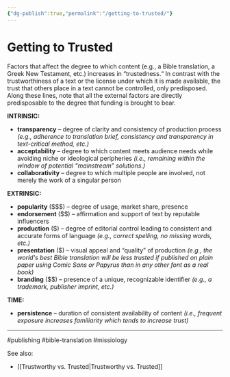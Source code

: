 ```yaml
---
{"dg-publish":true,"permalink":"/getting-to-trusted/"}
---
```


# Getting to Trusted

Factors that affect the degree to which content (e.g., a Bible translation, a Greek New Testament, etc.) increases in “trustedness.“ In contrast with the trustworthiness of a text or the license under which it is made available, the trust that others place in a text cannot be controlled, only predisposed. Along these lines, note that all the external factors are directly predisposable to the degree that funding is brought to bear.

**INTRINSIC:**
- **transparency** – degree of clarity and consistency of production process *(e.g., adherence to translation brief, consistency and transparency in text-critical method, etc.)*
- **acceptability** – degree to which content meets audience needs while avoiding niche or ideological peripheries *(i.e., remaining within the window of potential “mainstream” solutions.)*  
- **collaborativity** – degree to which multiple people are involved, not merely the work of a singular person

**EXTRINSIC:**
- **popularity** (\$\$\$) – degree of usage, market share, presence
- **endorsement** (\$\$) – affirmation and support of text by reputable influencers
- **production** (\$) – degree of editorial control leading to consistent and accurate forms of language *(e.g., correct spelling, no missing words, etc.)*
- **presentation** (\$) – visual appeal and “quality” of production *(e.g., the world's best Bible translation will be less trusted if published on plain paper using Comic Sans or Papyrus than in any other font as a real book)*
- **branding** (\$\$) – presence of a unique, recognizable identifier *(e.g., a trademark, publisher imprint, etc.)*

**TIME:**
- **persistence** – duration of consistent availability of content *(i.e., frequent exposure increases familiarity which tends to increase trust)*

---
#publishing #bible-translation #missiology 

See also:
- [[Trustworthy vs. Trusted\|Trustworthy vs. Trusted]]

